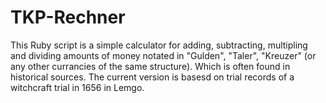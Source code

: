 # TKP-Rechner
This Ruby script is a simple calculator for adding, subtracting, multipling and dividing amounts of money notated in "Gulden", "Taler", "Kreuzer" (or any other currancies of the same structure). Which is often found in historical sources. The current version is basesd on trial records of a witchcraft trial in 1656 in Lemgo.
